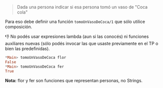 > Dada una persona indicar si esa persona tomó un vaso de "Coca cola"

Para eso debe definir una función `tomoUnVasoDeCoca/1` que sólo utilice composición. 

:thumbsdown: No podés usar expresiones lambda (aun si las conocés) ni funciones auxiliares nuevas (sólo podés invocar las que usaste previamente en el TP o bien las predefinidas).

``` haskell
*Main> tomoUnVasoDeCoca flor 
False
*Main> tomoUnVasoDeCoca fer
True
``` 

**Nota:** flor y fer son funciones que representan personas, no Strings.